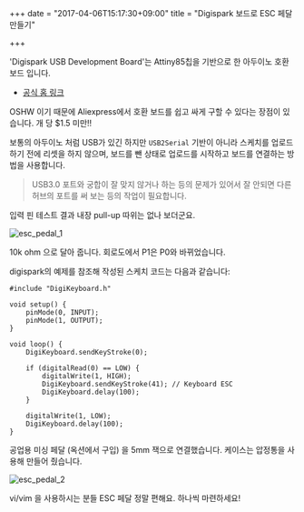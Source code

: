 +++
date = "2017-04-06T15:17:30+09:00"
title = "Digispark 보드로 ESC 페달 만들기"

+++

'Digispark USB Development Board'는 Attiny85칩을 기반으로 한
아두이노 호환 보드 입니다. 

* [공식 홈 링크](http://digistump.com/products/1)

OSHW 이기 때문에 Aliexpress에서 호환 보드를 쉽고 싸게 구할 수 있다는
장점이 있습니다. 개 당 $1.5 미만!!

보통의 아두이노 처럼 USB가 있긴 하지만 `USB2Serial` 기반이 아니라
스케치를 업로드 하기 전에 리셋을 하지 않으며, 보드를 뺀 상태로
업로드를 시작하고 보드를 연결하는 방법을 사용합니다.

> USB3.0 포트와 궁합이 잘 맞지 않거나 하는 등의 문제가 있어서
> 잘 안되면 다른 허브의 포트를 써 보는 등의 작업이 필요합니다.

입력 핀 테스트 결과 내장 pull-up 따위는 없나 보더군요.

![esc_pedal_1](/img/digispark_esc_sch.jpg)

10k ohm 으로 달아 줍니다. 회로도에서 P1은 P0와 바뀌었습니다.

digispark의 예제를 참조해 작성된 스케치 코드는 다음과 같습니다:

    #include "DigiKeyboard.h"

    void setup() {
        pinMode(0, INPUT);
        pinMode(1, OUTPUT);
    }

    void loop() {
        DigiKeyboard.sendKeyStroke(0);

        if (digitalRead(0) == LOW) {
            digitalWrite(1, HIGH);
            DigiKeyboard.sendKeyStroke(41); // Keyboard ESC
            DigiKeyboard.delay(100);
        }

        digitalWrite(1, LOW);
        DigiKeyboard.delay(100);
    }

공업용 미싱 페달 (옥션에서 구입) 을 5mm 잭으로 연결했습니다.
케이스는 압정통을 사용해 만들어 줬습니다.

![esc_pedal_2](/img/digispark_esc_pedal.jpg)

vi/vim 을 사용하시는 분들 ESC 페달 정말 편해요.
하나씩 마련하세요!
